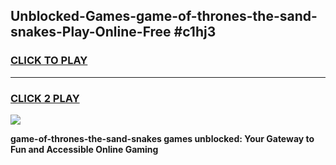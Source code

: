 
## Unblocked-Games-game-of-thrones-the-sand-snakes-Play-Online-Free #c1hj3
<h3>
<a href="https://us.freeplayer.one?title=game-of-thrones-the-sand-snakes&ref=10M">CLICK TO PLAY</a></h3>
<hr>

<h3>
<a href="https://us.freeplayer.one?title=game-of-thrones-the-sand-snakes&ref=10M">CLICK 2 PLAY</a>
  
</h3>

<a href="https://us.freeplayer.one?title=game-of-thrones-the-sand-snakes&ref=10M"><img src="https://clearcache.store/games.png"></a>


**game-of-thrones-the-sand-snakes games unblocked: Your Gateway to Fun and Accessible Online Gaming**
